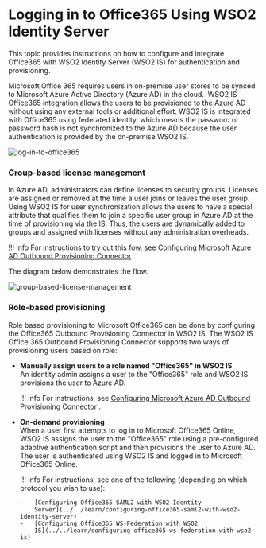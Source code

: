 # Logging in to Office365 Using WSO2 Identity Server

This topic provides instructions on how to configure and integrate
Office365 with WSO2 Identity Server (WSO2 IS) for authentication and
provisioning.

Microsoft Office 365 requires users in on-premise user stores to be
synced to Microsoft Azure Active Directory (Azure AD) in the cloud.
 WSO2 IS Office365 integration allows the users to be provisioned to the
Azure AD without using any external tools or additional effort. WSO2 IS
is integrated with Office365 using federated identity, which means the
password or password hash is not synchronized to the Azure AD because
the user authentication is provided by the on-premise WSO2 IS.

![log-in-to-office365](../../assets/img/tutorials/log-in-to-office365.jpg)

### Group-based license management

In Azure AD, administrators can define licenses to security groups.
Licenses are assigned or removed at the time a user joins or leaves the
user group. Using WSO2 IS for user synchronization allows the users to
have a special attribute that qualifies them to join a specific user
group in Azure AD at the time of provisioning via the IS. Thus, the
users are dynamically added to groups and assigned with licenses without
any administration overheads.

!!! info 
    For instructions to try out this fow, see [Configuring Microsoft Azure
    AD Outbound Provisioning
    Connector](../../develop/microsoft-azure-ad-outbound-provisioning-connector)
    .

The diagram below demonstrates the flow.

![group-based-license-management](../../assets/img/tutorials/group-based-license-management.jpg)

### Role-based provisioning

Role based provisioning to Microsoft Office365 can be done by
configuring the Office365 Outbound Provisioning Connector in WSO2 IS.
The WSO2 IS Office 365 Outbound Provisioning Connector supports two ways
of provisioning users based on role:

-   **Manually assign users to a role named "Office365" in WSO2 IS**  
    An identity admin assigns a user to the "Office365" role and WSO2 IS
    provisions the user to Azure AD.

    !!! info 
        For instructions, see [Configuring Microsoft Azure AD Outbound
        Provisioning
        Connector](../../develop/microsoft-azure-ad-outbound-provisioning-connector)
        .

-   **On-demand provisioning**  
    When a user first attempts to log in to Microsoft Office365 Online,
    WSO2 IS assigns the user to the "Office365" role using a
    pre-configured adaptive authentication script and then provisions
    the user to Azure AD. The user is authenticated using WSO2 IS and
    logged in to Microsoft Office365 Online.

    !!! info 
        For instructions, see one of the following (depending on which
        protocol you wish to use):

        -   [Configuring Office365 SAML2 with WSO2 Identity
            Server](../../learn/configuring-office365-saml2-with-wso2-identity-server)
        -   [Configuring Office365 WS-Federation with WSO2
            IS](../../learn/configuring-office365-ws-federation-with-wso2-is)
